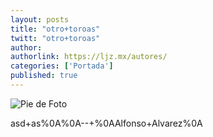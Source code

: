 ```yaml
---
layout: posts
title: "otro+toroas"
twitt: "otro+toroas"
author: 
authorlink: https://ljz.mx/autores/
categories: ['Portada']
published: true
---
```

![Pie de Foto](http://i.imgur.com/0gtBLVE.png)

asd+as%0A%0A--+%0AAlfonso+Alvarez%0A
